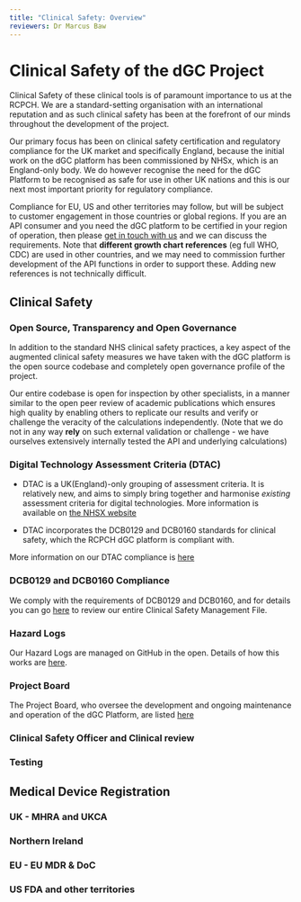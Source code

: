 ```yaml
---
title: "Clinical Safety: Overview"
reviewers: Dr Marcus Baw
---
```


# Clinical Safety of the dGC Project

Clinical Safety of these clinical tools is of paramount importance to us at the RCPCH. We are a standard-setting organisation with an international reputation and as such clinical safety has been at the forefront of our minds throughout the development of the project.

Our primary focus has been on clinical safety certification and regulatory compliance for the UK market and specifically England, because the initial work on the dGC platform has been commissioned by NHSx, which is an England-only body. We do however recognise the need for the dGC Platform to be recognised as safe for use in other UK nations and this is our next most important priority for regulatory compliance.

Compliance for EU, US and other territories may follow, but will be subject to customer engagement in those countries or global regions. If you are an API consumer and you need the dGC platform to be certified in your region of operation, then please [get in touch with us](../about/contact.md) and we can discuss the requirements. Note that **different growth chart references** (eg full WHO, CDC) are used in other countries, and we may need to commission further development of the API functions in order to support these. Adding new references is not technically difficult.

## Clinical Safety

### Open Source, Transparency and Open Governance

In addition to the standard NHS clinical safety practices, a key aspect of the augmented clinical safety measures we have taken with the dGC platform is the open source codebase and completely open governance profile of the project.

Our entire codebase is open for inspection by other specialists, in a manner similar to the open peer review of academic publications which ensures high quality by enabling others to replicate our results and verify or challenge the veracity of the calculations independently. (Note that we do not in any way **rely** on such external validation or challenge - we have ourselves extensively internally tested the API and underlying calculations)

### Digital Technology Assessment Criteria (DTAC)

* DTAC is a UK(England)-only grouping of assessment criteria. It is relatively new, and aims to simply bring together and harmonise _existing_ assessment criteria for digital technologies. More information is available on [the NHSX website](https://www.nhsx.nhs.uk/key-tools-and-info/digital-technology-assessment-criteria-dtac/)

* DTAC incorporates the DCB0129 and DCB0160 standards for clinical safety, which the RCPCH dGC platform is compliant with.

More information on our DTAC compliance is [here](../safety/dtac.md)

### DCB0129 and DCB0160 Compliance

We comply with the requirements of DCB0129 and DCB0160, and for details you can go [here](../safety/csmf/clinical-risk-mgmt-system.md) to review our entire Clinical Safety Management File.

### Hazard Logs

Our Hazard Logs are managed on GitHub in the open. Details of how this works are [here](../safety/csmf/hazard-log.md).

### Project Board

The Project Board, who oversee the development and ongoing maintenance and operation of the dGC Platform, are listed [here](../about/team.md)

### Clinical Safety Officer and Clinical review

### Testing


## Medical Device Registration

### UK - MHRA and UKCA

### Northern Ireland


### EU - EU MDR & DoC


### US FDA and other territories